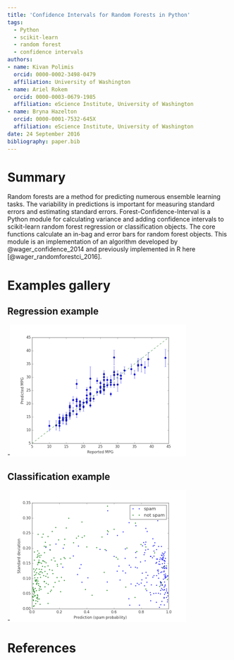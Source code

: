 ```yaml
---
title: 'Confidence Intervals for Random Forests in Python'
tags:
  - Python
  - scikit-learn
  - random forest 
  - confidence intervals
authors:
- name: Kivan Polimis
  orcid: 0000-0002-3498-0479
  affiliation: University of Washington
- name: Ariel Rokem
  orcid: 0000-0003-0679-1985
  affiliation: eScience Institute, University of Washington
- name: Bryna Hazelton
  orcid: 0000-0001-7532-645X
  affiliation: eScience Institute, University of Washington
date: 24 September 2016
bibliography: paper.bib
---
```


# Summary
Random forests are a method for predicting numerous ensemble learning tasks. The variability in predictions is important for measuring standard errors and estimating standard errors. Forest-Confidence-Interval is a Python module for calculating variance and adding confidence intervals to scikit-learn random forest regression or classification objects. The core functions calculate an in-bag and error bars for random forest objects. This module is an implementation of an algorithm developed by @wager_confidence_2014 and previously implemented in R here [@wager_randomforestci_2016].

# Examples gallery
## Regression example
-![plot-mpg](plot_mpg.png)

## Classification example
-![plot-spam](plot_spam.png)


# References
